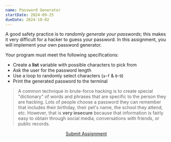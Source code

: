 ```yaml
---
name: Password Generator
startDate: 2024-09-25
dueDate: 2024-10-02
---
```


A good safety practice is to _randomly generate your passwords_; this makes it very difficult for a hacker to guess your password. In this assignment, you will implement your own password generator.

Your program must meet the following specifications:

- Create a **list** variable with possible characters to pick from
- Ask the user for the password length
- Use a loop to randomly select characters (`a`-`f` & `0`-`9`)
- Print the generated password to the terminal

> A common technique in brute-force hacking is to create special "dictionary" of words and phrases that are specific to the person they are hacking. Lots of people choose a password they can remember that includes their birthday, their pet's name, the school they attend, etc. However, that is **very insecure** because that information is fairly easy to obtain through social media, conversations with friends, or public records.

<p style="text-align:center"><a href="https://docs.google.com/forms/d/e/1FAIpQLScUq9psuQYHLXGSEgLyhjx3ugsBQND-10Z3X56Nuwag86PyLw/viewform?usp=sf_link" target="_blank" class="button">Submit Assignment</a></p>